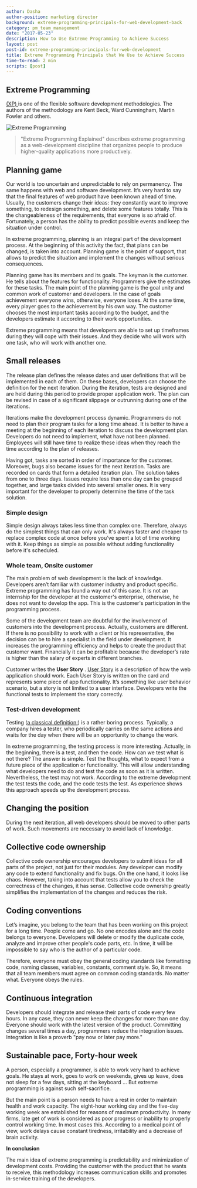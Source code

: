 ```yaml
---
author: Dasha
author-position: marketing director
background: extreme-programming-principals-for-web-development-back
category: pm_team_management
date: "2017-05-23"
description: How to Use Extreme Programming to Achieve Success
layout: post
post-id: extreme-programming-principals-for-web-development
title: Extreme Programming Principals that We Use to Achieve Success
time-to-read: 2 min
scripts: [post]
---
```


## Extreme Programming
[(XP) ](https://en.wikipedia.org/wiki/Extreme_programming) is one of the flexible software development methodologies. The authors of the methodology are Kent Beck, Ward Cunningham, Martin Fowler and others.

![Extreme Programming](https://i.imgur.com/gnQ0Acb.png)

> "Extreme Programming Explained" describes extreme programming as a web-development discipline that organizes people to produce higher-quality applications more productively.

## Planning game

Our world is too uncertain and unpredictable to rely on permanency. The same happens with web and software development.  It’s very hard to say that the final features of web product have been known ahead of time. Usually, the customers change their ideas: they constantly want to improve something, to redesign something, and delete some features totally. This is the changeableness of the requirements, that everyone is so afraid of. Fortunately, a person has the ability to predict possible events and keep the situation under control.

In extreme programming, planning is an integral part of the development process.  At the beginning of this activity the fact, that plans can be changed, is taken into account. Planning game is the point of support, that allows to predict the situation and implement the changes without serious consequences.

Planning game has its members and its goals. The keyman is the customer. He tells about the features for functionality. Programmers give the estimates for these tasks. The main point of the planning game is the goal unity and common work of customer and developers. In the case of goals achievement everyone wins, otherwise, everyone loses. At the same time, every player goes to the achievement by his own way.  The customer chooses the most important tasks according to the budget, and the developers estimate it according to their work opportunities.

Extreme programming means that developers are able to set up timeframes during they will cope with their issues. And they decide who will work with one task, who will work with another one.

## Small releases

The release plan defines the release dates and user definitions that will be implemented in each of them. On these bases, developers can choose the definition for the next iteration. During the iteration, tests are designed and are held during this period to provide proper application work. The plan can be revised in case of a significant slippage or outrunning during one of the iterations.

Iterations make the development process dynamic. Programmers do not need to plan their program tasks for a long time ahead. It is better to have a meeting at the beginning of each iteration to discuss the development plan. Developers do not need to implement, what have not been planned. Employees will still have time to realize these ideas when they reach the time according to the plan of releases.

Having got, tasks are sorted in order of importance for the customer. Moreover, bugs also became issues for the next iteration. Tasks are recorded on cards that form a detailed iteration plan. The solution takes from one to three days. Issues require less than one day can be grouped together, and large tasks divided into several smaller ones. It is very important for the developer to properly determine the time of the task solution. 

### Simple design

Simple design always takes less time than complex one. Therefore, always do the simplest things that can only work. It's always faster and cheaper to replace complex code at once before you’ve spent a lot of time working with it. Keep things as simple as possible without adding functionality before it's scheduled. 

### Whole team, Onsite customer

The main problem of web development is the lack of knowledge. Developers aren’t familiar with customer industry and product specific. Extreme programming has found a way out of this case. It is not an internship for the developer at the customer's enterprise, otherwise, he does not want to develop the app. This is the customer's participation in the programming process.

Some of the development team are doubtful for the involvement of customers into the development process. Actually, customers are different. If there is no possibility to work with a client or his representative, the decision can be to hire a specialist in the field under development. It increases the programming efficiency and helps to create the product that customer want. Financially it can be profitable because the developer’s rate is higher than the salary of experts in different branches.

Customer writes the **User Story** . [User Story](https://en.wikipedia.org/wiki/User_story) is a description of how the web application should work. Each User Story is written on the card and represents some piece of app functionality. It’s something like user behavior scenario, but a story is not limited to a user interface. Developers write the functional tests to implement the story correctly.

### Test-driven development

Testing ([a classical definition:](https://en.wikipedia.org/wiki/Development_testing))  is a rather boring process. Typically, a company hires a tester, who periodically carries on the same actions and waits for the day when there will be an opportunity to change the work.

In extreme programming, the testing process is more interesting. Actually, in the beginning, there is a test, and then the code. How can we test what is not there? The answer is simple. Test the thoughts, what to expect from a future piece of the application or functionality. This will allow understanding what developers need to do and test the code as soon as it is written.  Nevertheless,  the test may not work. According to the extreme development the test tests the code, and the code tests the test. As experience shows this approach speeds up the development process.

## Changing the position

During the next iteration, all web developers should be moved to other parts of work. Such movements are necessary to avoid lack of knowledge.

## Collective code ownership

Collective code ownership encourages developers to submit ideas for all parts of the project, not just for their modules. Any developer can modify any code to extend functionality and fix bugs.
On the one hand, it looks like chaos. However, taking into account that tests allow you to check the correctness of the changes, it has sense. Collective code ownership greatly simplifies the implementation of the changes and reduces the risk.

## Coding conventions

Let’s imagine, you belong to the team that has been working on this project for a long time. People come and go. No one encodes alone and the code belongs to everyone. Developers will delete or modify the duplicate code, analyze and improve other people's code parts, etc. In time, it will be impossible to say who is the author of a particular code.

Therefore, everyone must obey the general coding standards like formatting code, naming classes, variables, constants, comment style.  So, it means that all team members must agree on common coding standards. No matter what. Everyone obeys the rules.

## Continuous integration

Developers should integrate and release their parts of code every few hours. In any case, they can never keep the changes for more than one day. Everyone should work with the latest version of the product. Committing changes several times a day, programmers reduce the integration issues. Integration is like a proverb "pay now or later pay more." 

## Sustainable pace, Forty-hour week

A person, especially a programmer, is able to work very hard to achieve goals. He stays at work, goes to work on weekends, gives up leave, does not sleep for a few days, sitting at the keyboard ... But extreme programming is against such self-sacrifice. 

But the main point is a person needs to have a rest in order to maintain health and work capacity. The eight-hour working day and the five-day working week are established for reasons of maximum productivity. In many firms, late get of work is considered as poor progress or inability to properly control working time. In most cases this. According to a medical point of view, work delays cause constant tiredness, irritability and a decrease of brain activity.

**In conclusion**

The main idea of extreme programming is predictability and minimization of development costs. Providing the customer with the product that he wants to receive, this methodology increases communication skills and promotes in-service training of the developers.
